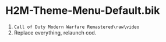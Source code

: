 # H2M-Theme-Menu-Default.bik
1. ```Call of Duty Modern Warfare Remastered\raw\video```
2. Replace everything, relaunch cod.
